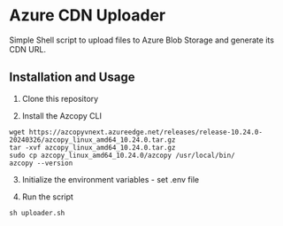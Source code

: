 # Azure CDN Uploader

Simple Shell script to upload files to Azure Blob Storage and generate its CDN URL.

## Installation and Usage

1. Clone this repository

2. Install the Azcopy CLI

```
wget https://azcopyvnext.azureedge.net/releases/release-10.24.0-20240326/azcopy_linux_amd64_10.24.0.tar.gz
tar -xvf azcopy_linux_amd64_10.24.0.tar.gz
sudo cp azcopy_linux_amd64_10.24.0/azcopy /usr/local/bin/
azcopy --version
```

3. Initialize the environment variables - set .env file

4. Run the script

```
sh uploader.sh
```
